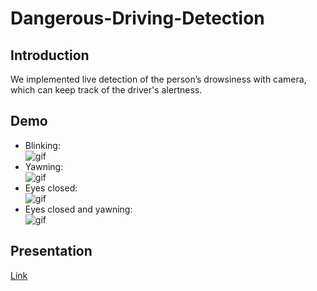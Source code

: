 # Dangerous-Driving-Detection

## Introduction
We implemented live detection of the person’s drowsiness with camera, which can keep track of the driver's alertness.

## Demo
- Blinking:<br>
![gif](https://github.com/rudyhsu/Dangerous-Driving-Detection/blob/main/Blinking.gif)
- Yawning:<br>
![gif](https://github.com/rudyhsu/Dangerous-Driving-Detection/blob/main/Yawn-1.gif)
- Eyes closed:<br>
![gif](https://github.com/rudyhsu/Dangerous-Driving-Detection/blob/main/Closed-1.gif)
- Eyes closed and yawning:<br>
![gif](https://github.com/rudyhsu/Dangerous-Driving-Detection/blob/main/Closed%26Yawn.gif)

## Presentation
[Link](https://docs.google.com/presentation/d/1XDcNN0Nu6PoabjRWPvBVLeviA-hdn6nKOO1EhsLK2xs/edit?usp=sharing)




